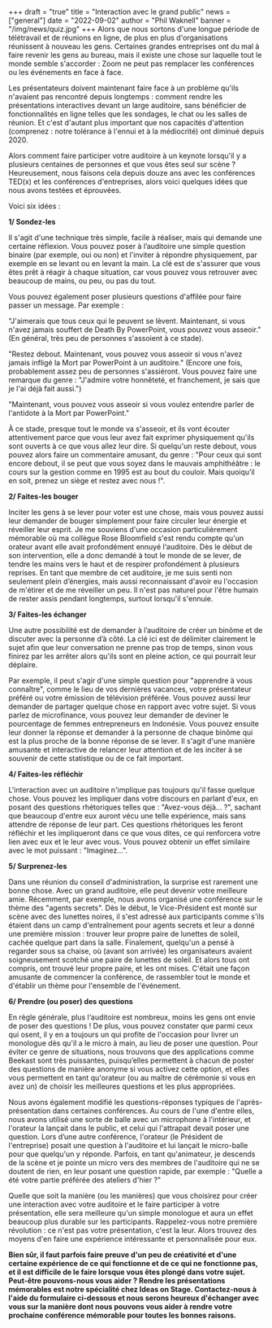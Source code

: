 +++
draft = "true"
title = "Interaction avec le grand public"
news = ["general"]
date = "2022-09-02"
author = "Phil Waknell"
banner = "/img/news/quiz.jpg"
+++
Alors que nous sortons d'une longue période de télétravail et de réunions en ligne, de plus en plus d'organisations réunissent à nouveau les gens. Certaines grandes entreprises ont du mal à faire revenir les gens au bureau, mais il existe une chose sur laquelle tout le monde semble s'accorder : Zoom ne peut pas remplacer les conférences ou les événements en face à face.

Les présentateurs doivent maintenant faire face à un problème qu'ils n'avaient pas rencontré depuis longtemps : comment rendre les présentations interactives devant un large auditoire, sans bénéficier de fonctionnalités en ligne telles que les sondages, le chat ou les salles de réunion. Et c'est d'autant plus important que nos capacités d'attention (comprenez : notre tolérance à l'ennui et à la médiocrité) ont diminué depuis 2020.

Alors comment faire participer votre auditoire à un keynote lorsqu'il y a plusieurs centaines de personnes et que vous êtes seul sur scène ? Heureusement, nous faisons cela depuis douze ans avec les conférences TED(x) et les conférences d'entreprises, alors voici quelques idées que nous avons testées et éprouvées.

Voici six idées :

**1/ Sondez-les**

Il s'agit d'une technique très simple, facile à réaliser, mais qui demande une certaine réflexion. Vous pouvez poser à l’auditoire une simple question binaire (par exemple, oui ou non) et l'inviter à répondre physiquement, par exemple en se levant ou en levant la main. La clé est de s'assurer que vous êtes prêt à réagir à chaque situation, car vous pouvez vous retrouver avec beaucoup de mains, ou peu, ou pas du tout.

Vous pouvez également poser plusieurs questions d'affilée pour faire passer un message. Par exemple :

"J'aimerais que tous ceux qui le peuvent se lèvent. Maintenant, si vous n'avez jamais souffert de Death By PowerPoint, vous pouvez vous asseoir." (En général, très peu de personnes s'assoient à ce stade).

"Restez debout. Maintenant, vous pouvez vous asseoir si vous n'avez jamais infligé la Mort par PowerPoint à un auditoire." (Encore une fois, probablement assez peu de personnes s'assiéront. Vous pouvez faire une remarque du genre : "J'admire votre honnêteté, et franchement, je sais que je l'ai déjà fait aussi.")

"Maintenant, vous pouvez vous asseoir si vous voulez entendre parler de l'antidote à la Mort par PowerPoint."

À ce stade, presque tout le monde va s'asseoir, et ils vont écouter attentivement parce que vous leur avez fait exprimer physiquement qu'ils sont ouverts à ce que vous allez leur dire. Si quelqu'un reste debout, vous pouvez alors faire un commentaire amusant, du genre : "Pour ceux qui sont encore debout, il se peut que vous soyez dans le mauvais amphithéâtre : le cours sur la gestion comme en 1995 est au bout du couloir. Mais quoiqu’il en soit, prenez un siège et restez avec nous !".

**2/ Faites-les bouger**

Inciter les gens à se lever pour voter est une chose, mais vous pouvez aussi leur demander de bouger simplement pour faire circuler leur énergie et réveiller leur esprit. Je me souviens d'une occasion particulièrement mémorable où ma collègue Rose Bloomfield s'est rendu compte qu'un orateur avant elle avait profondément ennuyé l‘auditoire. Dès le début de son intervention, elle a donc demandé à tout le monde de se lever, de tendre les mains vers le haut et de respirer profondément à plusieurs reprises. En tant que membre de cet auditoire, je me suis senti non seulement plein d’énergies, mais aussi reconnaissant d'avoir eu l'occasion de m'étirer et de me réveiller un peu. Il n'est pas naturel pour l'être humain de rester assis pendant longtemps, surtout lorsqu'il s'ennuie.

**3/ Faites-les échanger**

Une autre possibilité est de demander à l’auditoire de créer un binôme et de discuter avec la personne d’à côté. La clé ici est de délimiter clairement le sujet afin que leur conversation ne prenne pas trop de temps, sinon vous finirez par les arrêter alors qu'ils sont en pleine action, ce qui pourrait leur déplaire.

Par exemple, il peut s'agir d'une simple question pour "apprendre à vous connaître", comme le lieu de vos dernières vacances, votre présentateur préféré ou votre émission de télévision préférée. Vous pouvez aussi leur demander de partager quelque chose en rapport avec votre sujet. Si vous parlez de microfinance, vous pouvez leur demander de deviner le pourcentage de femmes entrepreneurs en Indonésie. Vous pouvez ensuite leur donner la réponse et demander à la personne de chaque binôme qui est la plus proche de la bonne réponse de se lever. Il s'agit d'une manière amusante et interactive de relancer leur attention et de les inciter à se souvenir de cette statistique ou de ce fait important.

**4/ Faites-les réfléchir**

L'interaction avec un auditoire n'implique pas toujours qu'il fasse quelque chose. Vous pouvez les impliquer dans votre discours en parlant d'eux, en posant des questions rhétoriques telles que : "Avez-vous déjà... ?", sachant que beaucoup d'entre eux auront vécu une telle expérience, mais sans attendre de réponse de leur part. Ces questions rhétoriques les feront réfléchir et les impliqueront dans ce que vous dites, ce qui renforcera votre lien avec eux et le leur avec vous. Vous pouvez obtenir un effet similaire avec le mot puissant : "Imaginez...".

**5/ Surprenez-les**

Dans une réunion du conseil d'administration, la surprise est rarement une bonne chose. Avec un grand auditoire, elle peut devenir votre meilleure amie. Récemment, par exemple, nous avons organisé une conférence sur le thème des "agents secrets". Dès le début, le Vice-Président est monté sur scène avec des lunettes noires, il s'est adressé aux participants comme s'ils étaient dans un camp d'entraînement pour agents secrets et leur a donné une première mission : trouver leur propre paire de lunettes de soleil, cachée quelque part dans la salle. Finalement, quelqu'un a pensé à regarder sous sa chaise, où (avant son arrivée) les organisateurs avaient soigneusement scotché une paire de lunettes de soleil. Et alors tous ont compris, ont trouvé leur propre paire, et les ont mises. C'était une façon amusante de commencer la conférence, de rassembler tout le monde et d'établir un thème pour l'ensemble de l'événement.

**6/ Prendre (ou poser) des questions**

En règle générale, plus l‘auditoire est nombreux, moins les gens ont envie de poser des questions ! De plus, vous pouvez constater que parmi ceux qui osent, il y en a toujours un qui profite de l'occasion pour livrer un monologue dès qu'il a le micro à main, au lieu de poser une question. Pour éviter ce genre de situations, nous trouvons que des applications comme Beekast sont très puissantes, puisqu’elles permettent à chacun de poster des questions de manière anonyme si vous activez cette option, et elles vous permettent en tant qu'orateur (ou au maître de cérémonie si vous en avez un) de choisir les meilleures questions et les plus appropriées.

Nous avons également modifié les questions-réponses typiques de l'après-présentation dans certaines conférences. Au cours de l'une d'entre elles, nous avons utilisé une sorte de balle avec un microphone à l'intérieur, et l'orateur la lançait dans le public, et celui qui l'attrapait devait poser une question. Lors d’une autre conférence, l'orateur (le Président de l'entreprise) posait une question à l'auditoire et lui lançait le micro-balle pour que quelqu'un y réponde. Parfois, en tant qu'animateur, je descends de la scène et je pointe un micro vers des membres de l'auditoire qui ne se doutent de rien, en leur posant une question rapide, par exemple : "Quelle a été votre partie préférée des ateliers d'hier ?"

Quelle que soit la manière (ou les manières) que vous choisirez pour créer une interaction avec votre auditoire et le faire participer à votre présentation, elle sera meilleure qu'un simple monologue et aura un effet beaucoup plus durable sur les participants. Rappelez-vous notre première révolution : ce n'est pas votre présentation, c'est la leur. Alors trouvez des moyens d'en faire une expérience intéressante et personnalisée pour eux.

**Bien sûr, il faut parfois faire preuve d'un peu de créativité et d'une certaine expérience de ce qui fonctionne et de ce qui ne fonctionne pas, et il est difficile de le faire lorsque vous êtes plongé dans votre sujet. Peut-être pouvons-nous vous aider ? Rendre les présentations mémorables est notre spécialité chez Ideas on Stage. Contactez-nous à l'aide du formulaire ci-dessous et nous serons heureux d'échanger avec vous sur la manière dont nous pouvons vous aider à rendre votre prochaine conférence mémorable pour toutes les bonnes raisons.**